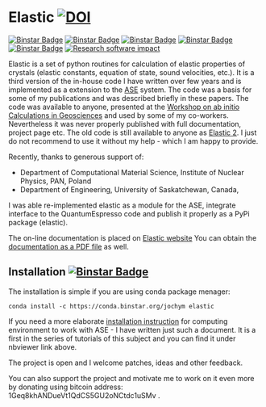 Elastic [![DOI](https://zenodo.org/badge/doi/10.5281/zenodo.18759.svg)](http://dx.doi.org/10.5281/zenodo.18759)
=======

[![Binstar Badge](https://anaconda.org/jochym/elastic/badges/version.svg)](https://anaconda.org/jochym/elastic)
[![Binstar Badge](https://anaconda.org/jochym/elastic/badges/build.svg)](https://anaconda.org/jochym/elastic/builds)
[![Binstar Badge](https://anaconda.org/jochym/elastic/badges/downloads.svg)](https://anaconda.org/jochym/elastic)
[![Binstar Badge](https://anaconda.org/jochym/elastic/badges/license.svg)](https://anaconda.org/jochym/elastic)
[![Binstar Badge](https://anaconda.org/jochym/elastic/badges/installer/conda.svg)](https://conda.anaconda.org/jochym)
[![Research software impact](http://depsy.org/api/package/pypi/elastic/badge.svg)](http://depsy.org/package/python/elastic)


Elastic is a set of python routines for calculation of elastic properties of 
crystals (elastic constants, equation of state, sound velocities, etc.). 
It is a third version of the in-house code I have 
written over few years and is implemented as a extension to the
[ASE](https://wiki.fysik.dtu.dk/ase/) system.
The code was a basis for some of my publications and was 
described briefly in these papers. The code was available to anyone, presented 
at the [Workshop on ab initio Calculations in Geosciences](http://wolf.ifj.edu.pl/workshop/work2008/)
and used by some of my co-workers. Nevertheless it was never properly published with
full documentation, project page etc. The old code is still available
to anyone as [Elastic 2](http://wolf.ifj.edu.pl/~jochym/elastic2/elastic2.tgz>).
I just do not recommend to use it without my help - which I am happy to provide.

Recently, thanks to generous support of:
* Department of Computational Material Science, Institute of Nuclear Physics, PAN, Poland
* Department of Engineering, University of Saskatchewan, Canada, 

I was able re-implemented elastic as a module for the 
ASE, integrate interface to the QuantumEspresso code and publish 
it properly as a PyPi package (elastic).

The on-line documentation is placed on [Elastic website](http://wolf.ifj.edu.pl/elastic/)
You can obtain the 
[documentation as a PDF file](http://wolf.ifj.edu.pl/~jochym/Elastic.pdf) 
as well.

Installation [![Binstar Badge](https://anaconda.org/jochym/elastic/badges/installer/conda.svg)](https://conda.anaconda.org/jochym)
-------------

The installation is simple if you are using conda package menager:

    conda install -c https://conda.binstar.org/jochym elastic

If you need a more elaborate 
[installation instruction](http://nbviewer.ipython.org/github/jochym/qe-doc/blob/master/Installation.ipynb) 
for computing environment to work with ASE - I have written just such a document.
It is a first in the series of tutorials of this subject and you can 
find it under nbviewer link above.

The project is open and I welcome patches, ideas and other feedback. 

You can also support the project and motivate me to work on it even more 
by donating using bitcoin address: 1Geq8khANDueVt1QdCS5GU2oNCtdc1uSMv .

